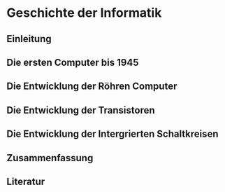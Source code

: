 # Geschichte der Informatik

## Einleitung

## Die ersten Computer bis 1945 

## Die Entwicklung der Röhren Computer 

## Die Entwicklung der Transistoren

## Die Entwicklung der Intergrierten Schaltkreisen
## Zusammenfassung

## Literatur

